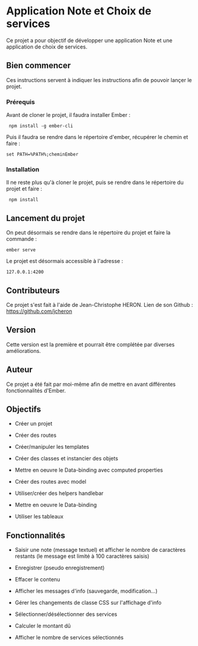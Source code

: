 # Application Note et Choix de services

Ce projet a pour objectif de développer une application Note et une application de choix de services.
## Bien commencer

Ces instructions servent à indiquer les instructions afin de pouvoir lançer le projet.
### Prérequis

Avant de cloner le projet, il faudra installer Ember : 
```
 npm install -g ember-cli
```

Puis il faudra se rendre dans le répertoire d'ember, récupérer le chemin et faire :

```
set PATH=%PATH%;cheminEmber
```

### Installation

Il ne reste plus qu'à cloner le projet, puis se rendre dans le répertoire du projet et faire :

```
 npm install
```

## Lancement du projet

On peut désormais se rendre dans le répertoire du projet et faire la commande : 

```
ember serve
```

Le projet est désormais accessible à l'adresse : 

```
127.0.0.1:4200
```

## Contributeurs

Ce projet s'est fait à l'aide de Jean-Christophe HERON.
Lien de son Github : 
https://github.com/jcheron

## Version

Cette version est la première et pourrait être complétée par diverses améliorations.

## Auteur

Ce projet a été fait par moi-même afin de mettre en avant différentes fonctionnalités d'Ember.

## Objectifs

* Créer un projet
* Créer des routes
* Créer/manipuler les templates
* Créer des classes et instancier des objets
* Mettre en oeuvre le Data-binding avec computed properties

* Créer des routes avec model
* Utiliser/créer des helpers handlebar
* Mettre en oeuvre le Data-binding
* Utiliser les tableaux

## Fonctionnalités

* Saisir une note (message textuel) et afficher le nombre de caractères restants (le message est limité à 100 caractères saisis)
* Enregistrer (pseudo enregistrement)
* Effacer le contenu
* Afficher les messages d'info (sauvegarde, modification…)
* Gérer les changements de classe CSS sur l'affichage d'info

* Sélectionner/désélectionner des services
* Calculer le montant dû
* Afficher le nombre de services sélectionnés

